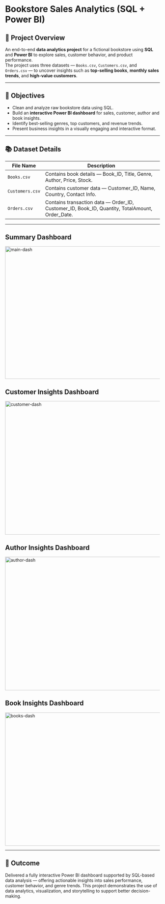 # Bookstore Sales Analytics (SQL + Power BI)

## 🧾 Project Overview  
An end-to-end **data analytics project** for a fictional bookstore using **SQL** and **Power BI** to explore sales, customer behavior, and product performance.  
The project uses three datasets — `Books.csv`, `Customers.csv`, and `Orders.csv` — to uncover insights such as **top-selling books**, **monthly sales trends**, and **high-value customers**.

---

## 🎯 Objectives  
- Clean and analyze raw bookstore data using SQL.  
- Build an **interactive Power BI dashboard** for sales, customer, author and book insights.  
- Identify best-selling genres, top customers, and revenue trends.  
- Present business insights in a visually engaging and interactive format.

---

## 📚 Dataset Details  

| File Name | Description |
|------------|-------------|
| `Books.csv` | Contains book details — Book_ID, Title, Genre, Author, Price, Stock. |
| `Customers.csv` | Contains customer data — Customer_ID, Name, Country, Contact Info. |
| `Orders.csv` | Contains transaction data — Order_ID, Customer_ID, Book_ID, Quantity, TotalAmount, Order_Date. |

---
## Summary Dashboard
<img width="769" height="431" alt="main-dash" src="https://github.com/user-attachments/assets/2fe8499f-c95a-4b04-89ed-3e58ea0ddd33" />


## Customer Insights Dashboard
<img width="765" height="434" alt="customer-dash" src="https://github.com/user-attachments/assets/382db85a-c3e5-44d4-94a1-67b0c4c83dd2" />


## Author Insights Dashboard
<img width="767" height="434" alt="author-dash" src="https://github.com/user-attachments/assets/ce053224-0b47-4c71-93a3-fb4ff294b226" />


## Book Insights Dashboard
<img width="768" height="433" alt="books-dash" src="https://github.com/user-attachments/assets/53548cc4-a64a-4561-b977-c830dda9a806" />



---
## 🚀 Outcome

Delivered a fully interactive Power BI dashboard supported by SQL-based data analysis — offering actionable insights into sales performance, customer behavior, and genre trends.
This project demonstrates the use of data analytics, visualization, and storytelling to support better decision-making.



